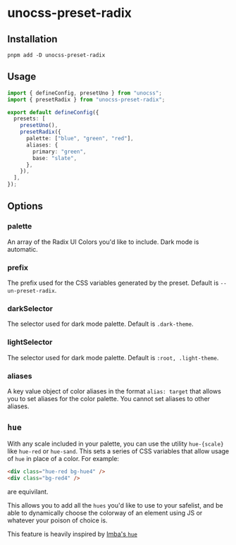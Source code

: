 # unocss-preset-radix

## Installation

```
pnpm add -D unocss-preset-radix
```

## Usage

```ts
import { defineConfig, presetUno } from "unocss";
import { presetRadix } from "unocss-preset-radix";

export default defineConfig({
  presets: [
    presetUno(),
    presetRadix({
      palette: ["blue", "green", "red"],
      aliases: {
        primary: "green",
        base: "slate",
      },
    }),
  ],
});
```

## Options

### palette

An array of the Radix UI Colors you'd like to include. Dark mode is automatic.

### prefix

The prefix used for the CSS variables generated by the preset. Default is `--un-preset-radix`.

### darkSelector

The selector used for dark mode palette. Default is `.dark-theme`.

### lightSelector

The selector used for dark mode palette. Default is `:root, .light-theme`.

### aliases

A key value object of color aliases in the format `alias: target` that allows you to set aliases for the color palette. You cannot set aliases to other aliases.

## `hue`

With any scale included in your palette, you can use the utility `hue-{scale}` like `hue-red` or `hue-sand`. This sets a series of CSS variables that allow usage of `hue` in place of a color. For example:

```html
<div class="hue-red bg-hue4" />
<div class="bg-red4" />
```

are equivilant.

This allows you to add all the `hues` you'd like to use to your safelist, and be able to dynamically choose the colorway of an element using JS or whatever your poison of choice is.

This feature is heavily inspired by [Imba's `hue`](https://imba.io/docs/css/properties/hue)
